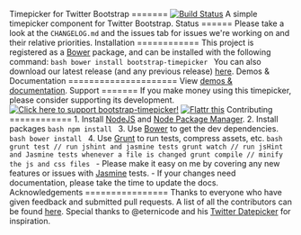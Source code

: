 Timepicker for Twitter Bootstrap ======= [![Build Status](https://travis-ci.org/jdewit/bootstrap-timepicker.svg?branch=gh-pages)](https://travis-ci.org/jdewit/bootstrap-timepicker) A simple timepicker component for Twitter Bootstrap. Status ====== Please take a look at the `CHANGELOG.md` and the issues tab for issues we're working on and their relative priorities. Installation ============ This project is registered as a <a href="http://bower.io">Bower</a> package, and can be installed with the following command: ```bash bower install bootstrap-timepicker ``` You can also download our latest release (and any previous release) <a href="https://github.com/jdewit/bootstrap-timepicker/releases">here</a>. Demos & Documentation ===================== View <a href="http://jdewit.github.com/bootstrap-timepicker">demos & documentation</a>. Support ======= If you make money using this timepicker, please consider supporting its development. <a href="http://www.pledgie.com/campaigns/19125"><img alt="Click here to support bootstrap-timepicker!" src="http://www.pledgie.com/campaigns/19125.webp?skin_name=chrome" border="0" target="_blank"/></a><a class="FlattrButton" style="display:none;" rev="flattr;button:compact;" href="http://jdewit.github.com/bootstrap-timepicker"></a><noscript> <a href="http://flattr.com/thing/1116513/Bootstrap-Timepicker" target="_blank"><img src="http://api.flattr.com/button/flattr-badge-large.webp" alt="Flattr this" title="Flattr this" border="0"/></a></noscript> Contributing ============ 1. Install <a href="www.nodejs.org">NodeJS</a> and <a href="www.npmjs.org">Node Package Manager</a>. 2. Install packages ```bash npm install ``` 3. Use <a href="https://github.com/twitter/bower">Bower</a> to get the dev dependencies. ```bash bower install ``` 4. Use <a href="www.gruntjs.com">Grunt</a> to run tests, compress assets, etc. ```bash grunt test // run jshint and jasmine tests grunt watch // run jsHint and Jasmine tests whenever a file is changed grunt compile // minify the js and css files ``` - Please make it easy on me by covering any new features or issues with <a href="http://pivotal.github.com/jasmine">Jasmine</a> tests. - If your changes need documentation, please take the time to update the docs. Acknowledgements ================ Thanks to everyone who have given feedback and submitted pull requests. A list of all the contributors can be found <a href="https://github.com/jdewit/bootstrap-timepicker/graphs/contributors">here</a>. Special thanks to @eternicode and his <a href="https://github.com/eternicode/bootstrap-datepicker">Twitter Datepicker</a> for inspiration.